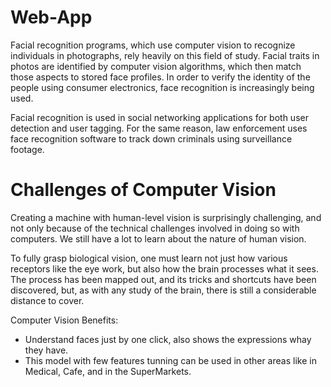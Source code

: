 # Web-App

Facial recognition programs, which use computer vision to recognize individuals in photographs, rely heavily on this field of study. Facial traits in photos are identified by computer vision algorithms, which then match those aspects to stored face profiles. In order to verify the identity of the people using consumer electronics, face recognition is increasingly being used. 

Facial recognition is used in social networking applications for both user detection and user tagging. For the same reason, law enforcement uses face recognition software to track down criminals using surveillance footage.

# Challenges of Computer Vision 

Creating a machine with human-level vision is surprisingly challenging, and not only because of the technical challenges involved in doing so with computers. We still have a lot to learn about the nature of human vision. 

To fully grasp biological vision, one must learn not just how various receptors like the eye work, but also how the brain processes what it sees. The process has been mapped out, and its tricks and shortcuts have been discovered, but, as with any study of the brain, there is still a considerable distance to cover.

Computer Vision Benefits:
* Understand faces just by one click, also shows the expressions whay they have.
* This model with few features tunning can be used in other areas like in Medical, Cafe, and in the SuperMarkets.

